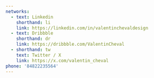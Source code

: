 ```yaml
---
networks:
  - text: Linkedin
    shorthand: li
    link: https://linkedin.com/in/valentinchevaldesign
  - text: Dribbble
    shorthand: dr
    link: https://dribbble.com/ValentinCheval
  - shorthand: tw
    text: Twitter / X
    link: https://x.com/valentin_cheval
phone: '84822235564'
---
```

